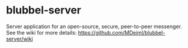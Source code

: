 # blubbel-server
Server application for an open-source, secure, peer-to-peer messenger.
See the wiki for more details: https://github.com/MDeiml/blubbel-server/wiki
